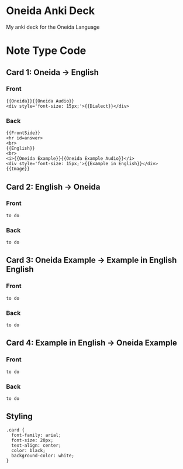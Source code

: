 # Oneida Anki Deck
My anki deck for the Oneida Language
# Note Type Code
## Card 1: Oneida -> English
### Front
```
{{Oneida}}{{Oneida Audio}}
<div style='font-size: 15px;'>{{Dialect}}</div>
```
### Back
```
{{FrontSide}}
<hr id=answer>
<br>
{{English}}
<br>
<i>{{Oneida Example}}{{Oneida Example Audio}}</i>
<div style='font-size: 15px;'>{{Example in English}}</div>
{{Image}}
```
## Card 2: English -> Oneida
### Front
```
to do
```
### Back
```
to do
```
## Card 3: Oneida Example -> Example in English English
### Front
```
to do
```
### Back
```
to do
```
## Card 4: Example in English -> Oneida Example
### Front
```
to do
```
### Back
```
to do
```
## Styling
```
.card {
  font-family: arial;
  font-size: 20px;
  text-align: center;
  color: black;
  background-color: white;
}
```
